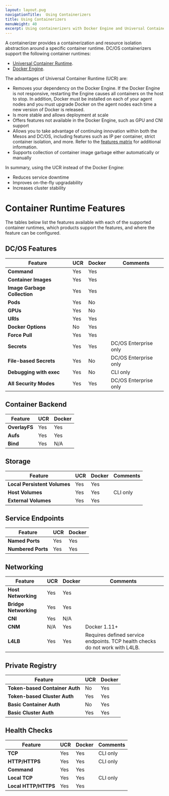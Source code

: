 ```yaml
---
layout: layout.pug
navigationTitle:  Using Containerizers
title: Using Containerizers
menuWeight: 40
excerpt: Using containerizers with Docker Engine and Universal Container Runtime
---
```


A containerizer provides a containerization and resource isolation abstraction around a specific container runtime. DC/OS containerizers support the following container runtimes:

- [Universal Container Runtime](/mesosphere/dcos/1.13/deploying-services/containerizers/ucr/).
- [Docker Engine](/mesosphere/dcos/1.13/deploying-services/containerizers/docker-containerizer/).

The advantages of Universal Container Runtime (UCR) are:

* Removes your dependency on the Docker Engine. If the Docker Engine is not responsive, restarting the Engine causes all containers on the host to stop. In addition, Docker must be installed on each of your agent nodes and you must upgrade Docker on the agent nodes each time a new version of Docker is released.
* Is more stable and allows deployment at scale
* Offers features not available in the Docker Engine, such as GPU and CNI support
* Allows you to take advantage of continuing innovation within both the Mesos and DC/OS, including features such as IP per container, strict container isolation, and more. Refer to the [features matrix](#container-runtime-features) for  additional information.
* Supports collection of container image garbage either automatically or manually

In summary, using the UCR instead of the Docker Engine:

- Reduces service downtime
- Improves on-the-fly upgradability
- Increases cluster stability

# Container Runtime Features

The tables below list the features available with each of the supported container runtimes, which products support the features, and where the feature can be configured.

## DC/OS Features

| Feature                                 | UCR         | Docker    | Comments |
| --------------------------------------- | ----------- | --------- | -------- |
| **Command**                             | Yes         | Yes       |          |
| **Container Images**                    | Yes         | Yes       |          |
| **Image Garbage Collection**            | Yes         | Yes       |          |
| **Pods**                                | Yes         | No        |          |
| **GPUs**                                | Yes         | No        |          |
| **URIs**                                | Yes         | Yes       |          |
| **Docker Options**                      | No          | Yes       |          |
| **Force Pull**                          | Yes         | Yes       |          |
| **Secrets**                             | Yes         | Yes       | DC/OS Enterprise only |
| **File-based Secrets**                  | Yes         | No        | DC/OS Enterprise only |
| **Debugging with exec**                 | Yes         | No        | CLI only |
| **All Security Modes**                  | Yes         | Yes       | DC/OS Enterprise only |

## Container Backend

|  Feature                                | UCR         | Docker    |
| --------------------------------------- | ----------- | --------- |
| **OverlayFS**                           | Yes         | Yes       |
| **Aufs**                                | Yes         | Yes       |
| **Bind**                                | Yes         | N/A       |

## Storage

|  Feature                                | UCR         | Docker    | Comments  |
| --------------------------------------- | ----------- | --------- | --------- |
| **Local Persistent Volumes**            | Yes         | Yes       |           |
| **Host Volumes**                        | Yes         | Yes       | CLI only  |
| **External Volumes**                    | Yes         | Yes       |           |

## Service Endpoints

|  Feature                                | UCR         | Docker    |
| --------------------------------------- | ----------- | --------- |
| **Named Ports**                         | Yes         | Yes       |
| **Numbered Ports**                      | Yes         | Yes       |

## Networking

|  Feature                                | UCR         | Docker    | Comments  |
| --------------------------------------- | ----------- | --------- | --------- |
| **Host Networking**                     | Yes         | Yes       |           |
| **Bridge Networking**                   | Yes         | Yes       |           |
| **CNI**                                 | Yes         | N/A       |           |
| **CNM**                                 | N/A         | Yes       | Docker 1.11+ |
| **L4LB**                                | Yes         | Yes       | Requires defined service endpoints. TCP health checks do not work with L4LB. |

## Private Registry

|  Feature                                | UCR         | Docker    |
| --------------------------------------- | ----------- | --------- |
| **Token-based Container Auth**          | No          | Yes       |
| **Token-based Cluster Auth**            | Yes         | Yes       |
| **Basic Container Auth**                | No          | Yes       |
| **Basic Cluster Auth**                  | Yes         | Yes       |

## Health Checks

|  Feature                                | UCR         | Docker    |Comments   |
| --------------------------------------- | ----------- | --------- | --------- |
| **TCP**                                 | Yes         | Yes       | CLI only  |
| **HTTP/HTTPS**                          | Yes         | Yes       | CLI only  |
| **Command**                             | Yes         | Yes       |           |
| **Local TCP**                           | Yes         | Yes       | CLI only  |
| **Local HTTP/HTTPS**                    | Yes         | Yes       |           |
